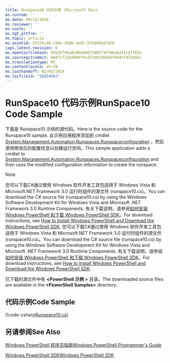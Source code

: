 ```yaml
---
title: RunSpace10 代码示例 |Microsoft Docs
ms.custom: ''
ms.date: 09/13/2016
ms.reviewer: ''
ms.suite: ''
ms.tgt_pltfrm: ''
ms.topic: article
ms.assetid: 5337dc40-c56e-458b-aedc-5f5d401dfd28
caps.latest.revision: 6
ms.openlocfilehash: 95b25746a8e99deb871905734700aba51cd7765e
ms.sourcegitcommit: b6871f21bd666f9cd71dd336bb3f844cf472b56c
ms.translationtype: MT
ms.contentlocale: zh-CN
ms.lasthandoff: 02/03/2019
ms.locfileid: "56854603"
---
```

# <a name="runspace10-code-sample"></a><span data-ttu-id="62846-102">RunSpace10 代码示例</span><span class="sxs-lookup"><span data-stu-id="62846-102">RunSpace10 Code Sample</span></span>

<span data-ttu-id="62846-103">下面是 Runspace10 示例的源代码。</span><span class="sxs-lookup"><span data-stu-id="62846-103">Here is the source code for the Runspace10 sample.</span></span> <span data-ttu-id="62846-104">此示例应用程序添加到 cmdlet [System.Management.Automation.Runspaces.Runspaceconfiguration](/dotnet/api/System.Management.Automation.Runspaces.RunspaceConfiguration) ，然后使用修改后的配置信息以创建运行空间。</span><span class="sxs-lookup"><span data-stu-id="62846-104">This sample application adds a cmdlet to [System.Management.Automation.Runspaces.Runspaceconfiguration](/dotnet/api/System.Management.Automation.Runspaces.RunspaceConfiguration) and then uses the modified configuration information to create the runspace.</span></span>

> [!NOTE]
> <span data-ttu-id="62846-105">您可以下载C#通过使用 Windows 软件开发工具包适用于 Windows Vista 和 Microsoft.NET Framework 3.0 运行时组件的源文件 (runspace10.cs)。</span><span class="sxs-lookup"><span data-stu-id="62846-105">You can download the C# source file (runspace10.cs) by using the Windows Software Development Kit for Windows Vista and Microsoft .NET Framework 3.0 Runtime Components.</span></span> <span data-ttu-id="62846-106">有关下载说明，请参阅[如何安装 Windows PowerShell 和下载 Windows PowerShell SDK](/powershell/developer/installing-the-windows-powershell-sdk)。</span><span class="sxs-lookup"><span data-stu-id="62846-106">For download instructions, see [How to Install Windows PowerShell and Download the Windows PowerShell SDK](/powershell/developer/installing-the-windows-powershell-sdk).</span></span>
> <span data-ttu-id="62846-107">您可以下载C#通过使用 Windows 软件开发工具包适用于 Windows Vista 和 Microsoft.NET Framework 3.0 运行时组件的源文件 (runspace10.cs)。</span><span class="sxs-lookup"><span data-stu-id="62846-107">You can download the C# source file (runspace10.cs) by using the Windows Software Development Kit for Windows Vista and Microsoft .NET Framework 3.0 Runtime Components.</span></span> <span data-ttu-id="62846-108">有关下载说明，请参阅[如何安装 Windows PowerShell 和下载 Windows PowerShell SDK](/powershell/developer/installing-the-windows-powershell-sdk)。</span><span class="sxs-lookup"><span data-stu-id="62846-108">For download instructions, see [How to Install Windows PowerShell and Download the Windows PowerShell SDK](/powershell/developer/installing-the-windows-powershell-sdk).</span></span>
>
> <span data-ttu-id="62846-109">已下载的源文件中有 **\<PowerShell 示例 >** 目录。</span><span class="sxs-lookup"><span data-stu-id="62846-109">The downloaded source files are available in the **\<PowerShell Samples>** directory.</span></span>

## <a name="code-sample"></a><span data-ttu-id="62846-110">代码示例</span><span class="sxs-lookup"><span data-stu-id="62846-110">Code Sample</span></span>

[!code-csharp[Runspace10.cs](../../powershell-sdk-samples/SDK-2.0/csharp/Runspace10/Runspace10.cs#L11-L118 "Runspace10.cs")]

## <a name="see-also"></a><span data-ttu-id="62846-111">另请参阅</span><span class="sxs-lookup"><span data-stu-id="62846-111">See Also</span></span>

[<span data-ttu-id="62846-112">Windows PowerShell 程序员指南</span><span class="sxs-lookup"><span data-stu-id="62846-112">Windows PowerShell Programmer's Guide</span></span>](./windows-powershell-programmer-s-guide.md)

[<span data-ttu-id="62846-113">Windows PowerShell SDK</span><span class="sxs-lookup"><span data-stu-id="62846-113">Windows PowerShell SDK</span></span>](../windows-powershell-reference.md)